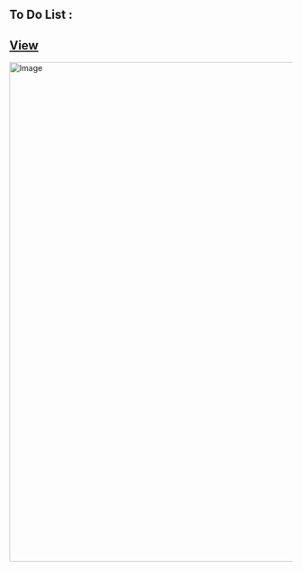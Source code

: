 ## To Do List :
## [View](http://127.0.0.1:5500/index.html)
<img width="2239" height="889" alt="Image" src="https://github.com/user-attachments/assets/94c504a1-8a0a-4400-af19-1f8cff8e93c4" />
